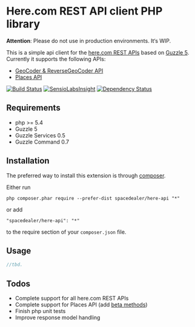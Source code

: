 # Here.com REST API client PHP library

**Attention**: Please do not use in production environments. It‘s WIP.

This is a simple api client for the [here.com REST APIs](https://developer.here.com/rest-apis) based on [Guzzle 5](http://docs.guzzlephp.org/en/latest/).
Currently it supports the following APIs:

 - [GeoCoder & ReverseGeoCoder API](https://developer.here.com/rest-apis/documentation/geocoder)
 - [Places API](https://developer.here.com/rest-apis/documentation/places) 


[![Build Status](https://travis-ci.org/spacedealer/here-api.svg?branch=master)](https://travis-ci.org/spacedealer/here-api)
[![SensioLabsInsight](https://insight.sensiolabs.com/projects/2fa813b1-b431-416a-9005-860521b511cb/mini.png)](https://insight.sensiolabs.com/projects/2fa813b1-b431-416a-9005-860521b511cb)
[![Dependency Status](https://www.versioneye.com/user/projects/547335848101065acc000ac4/badge.svg)](https://www.versioneye.com/user/projects/547335848101065acc000ac4)

## Requirements

 - php >= 5.4
 - Guzzle 5
 - Guzzle Services 0.5
 - Guzzle Command 0.7

## Installation

The preferred way to install this extension is through [composer](http://getcomposer.org/download/).

Either run

```
php composer.phar require --prefer-dist spacedealer/here-api "*"
```

or add

```
"spacedealer/here-api": "*"
```

to the require section of your `composer.json` file.


## Usage

```php
//tbd.
```

## Todos

 - Complete support for all here.com REST APIs
 - Complete support for Places API (add [beta methods](http://places.cit.api.here.com/places/static/doc/internal/#topics/request-resources.html))
 - Finish php unit tests
 - Improve response model handling
